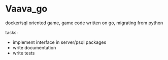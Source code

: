 # Vaava_go
docker/sql oriented game, game code written on go, migrating from python


tasks:
- implement interface in server/psql packages 
- write documentation
- write tests


